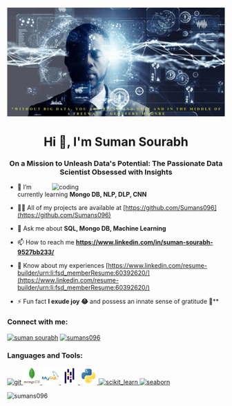 ![logo](https://github.com/Sumans096/Sumans096/blob/main/Black%20Blue%20Simple%20Gaming%20Banner%20Landscape.gif)
<h1 align="center">Hi 👋, I'm Suman Sourabh</h1>
<h3 align="center">On a Mission to Unleash Data's Potential: The Passionate Data Scientist Obsessed with Insights</h3>

<img align="right" alt="coding" width="400" src="https://indoanalytica.com/static/images/data-science-2.gif">

- 🌱 I’m currently learning **Mongo DB, NLP, DLP, CNN**

- 👨‍💻 All of my projects are available at [https://github.com/Sumans096](https://github.com/Sumans096)

- 💬 Ask me about **SQL, Mongo DB, Machine Learning**

- 📫 How to reach me **https://www.linkedin.com/in/suman-sourabh-9527bb233/**

- 📄 Know about my experiences [https://www.linkedin.com/resume-builder/urn:li:fsd_memberResume:60392620/](https://www.linkedin.com/resume-builder/urn:li:fsd_memberResume:60392620/)

- ⚡ Fun fact **I exude joy 😂** and possess an innate sense of gratitude 🙏**

<h3 align="left">Connect with me:</h3>
<p align="left">
<a href="https://linkedin.com/in/suman sourabh" target="blank"><img align="center" src="https://raw.githubusercontent.com/rahuldkjain/github-profile-readme-generator/master/src/images/icons/Social/linked-in-alt.svg" alt="suman sourabh" height="30" width="40" /></a>
<a href="https://kaggle.com/sumans096" target="blank"><img align="center" src="https://raw.githubusercontent.com/rahuldkjain/github-profile-readme-generator/master/src/images/icons/Social/kaggle.svg" alt="sumans096" height="30" width="40" /></a>
</p>

<h3 align="left">Languages and Tools:</h3>
<p align="left"> <a href="https://git-scm.com/" target="_blank" rel="noreferrer"> <img src="https://www.vectorlogo.zone/logos/git-scm/git-scm-icon.svg" alt="git" width="40" height="40"/> </a> <a href="https://www.mongodb.com/" target="_blank" rel="noreferrer"> <img src="https://raw.githubusercontent.com/devicons/devicon/master/icons/mongodb/mongodb-original-wordmark.svg" alt="mongodb" width="40" height="40"/> </a> <a href="https://www.mysql.com/" target="_blank" rel="noreferrer"> <img src="https://raw.githubusercontent.com/devicons/devicon/master/icons/mysql/mysql-original-wordmark.svg" alt="mysql" width="40" height="40"/> </a> <a href="https://pandas.pydata.org/" target="_blank" rel="noreferrer"> <img src="https://raw.githubusercontent.com/devicons/devicon/2ae2a900d2f041da66e950e4d48052658d850630/icons/pandas/pandas-original.svg" alt="pandas" width="40" height="40"/> </a> <a href="https://www.python.org" target="_blank" rel="noreferrer"> <img src="https://raw.githubusercontent.com/devicons/devicon/master/icons/python/python-original.svg" alt="python" width="40" height="40"/> </a> <a href="https://scikit-learn.org/" target="_blank" rel="noreferrer"> <img src="https://upload.wikimedia.org/wikipedia/commons/0/05/Scikit_learn_logo_small.svg" alt="scikit_learn" width="40" height="40"/> </a> <a href="https://seaborn.pydata.org/" target="_blank" rel="noreferrer"> <img src="https://seaborn.pydata.org/_images/logo-mark-lightbg.svg" alt="seaborn" width="40" height="40"/> </a> </p>

<p><img align="center" src="https://github-readme-stats.vercel.app/api/top-langs?username=sumans096&show_icons=true&locale=en&layout=compact" alt="sumans096" /></p>
